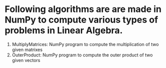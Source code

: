 # Following algorithms are are made in NumPy to compute various types of problems in Linear Algebra.
1) MultiplyMatrices: NumPy program to compute the multiplication of two given matrixes
2) OuterProduct: NumPy program to compute the outer product of two given vectors
